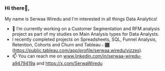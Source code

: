 ### Hi there👋,

 My name is Serwaa Wiredu and I'm interested in all things Data Analytics!
- 🔭 I’m currently working on a Customer Segmentation and RFM analysis project as part of my studies on Main Analysis types for Data Analysts.
- I recently completed projects on Spreadsheets, SQL, Funnel Analysis, Retention, Cohorts and Churn and Tableau 👉🏾(https://public.tableau.com/app/profile/serwaa.wiredu/vizzes).
- 📫 You can reach me on www.linkedin.com/in/serwaa-wiredu-a9479419a and https://x.com/SerwaWiredu
  

<!--
**SerwaaW/SerwaaW** is a ✨ _special_ ✨ repository because its `README.md` (this file) appears on your GitHub profile.

Here are some ideas to get you started:

- 🔭 I’m currently working on ...
- 🌱 I’m currently learning ...
- 👯 I’m looking to collaborate on ...
- 🤔 I’m looking for help with ...
- 💬 Ask me about ...
- 📫 How to reach me: ...
- 😄 Pronouns: ...
- ⚡ Fun fact: ...
-->
